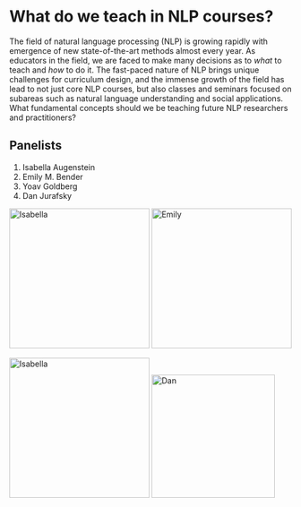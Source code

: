 # What do we teach in NLP courses?

The field of natural language processing (NLP) is growing rapidly with emergence of new state-of-the-art methods almost every year. As educators in the field, we are faced to make many decisions as to _what_ to teach and _how_ to do it. The fast-paced nature of NLP brings unique challenges for curriculum design, and the immense growth of the field has lead to not just core NLP courses, but also classes and seminars focused on subareas such as natural language understanding and social applications. What fundamental concepts should we be teaching future NLP researchers and practitioners?


## Panelists

1. Isabella Augenstein
2. Emily M. Bender
3. Yoav Goldberg
3. Dan Jurafsky

<img src="../img/isabelle.png" alt="Isabella" class="bg-primary" width="250px"> <img src="../img/emily.jpeg" alt="Emily" class="bg-primary" width="250px"/> 

<img src="../img/yoav.jpeg" alt="Isabella" class="bg-primary" width="250px"> <img src="../img/dan.jpg" alt="Dan" class="bg-primary" width="220px"/>